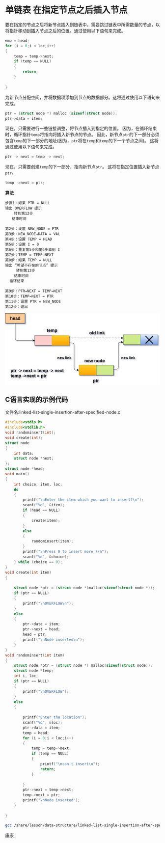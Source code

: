 # 单链表 在指定节点之后插入节点

要在指定的节点之后将新节点插入到链表中，需要跳过链表中所需数量的节点，以将指针移动到插入节点之后的位置。通过使用以下语句来完成。

```c
emp = head;
for (i = 0;i < loc;i++)
{
    temp = temp->next;
    if (temp == NULL)
    {
        return;
    }

}
```

为新节点分配空间，并将数据项添加到节点的数据部分。这将通过使用以下语句来完成。

```c
ptr = (struct node *) malloc (sizeof(struct node));  
ptr->data = item;
```

现在，只需要进行一些链接调整，将节点插入到指定的位置。 因为，在循环结束时，循环指针`temp`将指向将插入新节点的节点。 因此，新节点`ptr`的下一部分必须包含`temp`的下一部分的地址(因为，`ptr`将在`temp`和`temp`的下一个节点之间)。 这将通过使用以下语句来完成。

```c
ptr -> next = temp -> next;
```

现在，只需要创建`temp`的下一部分，指向新节点`ptr`。 这将在指定位置插入新节点`ptr`。

```c
temp ->next = ptr;
```

**算法**

```
步骤1：如果 PTR = NULL
输出 OVERFLOW 提示
    转到第12步
   结束时间

第2步：设置 NEW_NODE = PTR
第3步：NEW_NODE→DATA = VAL
第4步：设置 TEMP = HEAD
第5步：设置 I = 0
第6步：重复第5步和第6步直到 I 
第7步：TEMP = TEMP→NEXT
第8步：如果 TEMP = NULL
输出 “希望不存在的节点” 提示
     转到第12步
    结束时间
  循环结束

第9步：PTR→NEXT = TEMP→NEXT
第10步：TEMP→NEXT = PTR
第11步：设置 PTR = NEW_NODE
第12步：退出
```

![img](./images/linked-list-single-insertion-after-specified-node.png)

## C语言实现的示例代码

文件名:linked-list-single-insertion-after-specified-node.c

```c
#include<stdio.h>  
#include<stdlib.h>  
void randominsert(int);
void create(int);
struct node
{
    int data;
    struct node *next;
};
struct node *head;
void main()
{
    int choice, item, loc;
    do
    {
        printf("\nEnter the item which you want to insert?\n");
        scanf("%d", &item);
        if (head == NULL)
        {
            create(item);
        }
        else
        {
            randominsert(item);
        }
        printf("\nPress 0 to insert more ?\n");
        scanf("%d", &choice);
    } while (choice == 0);
}
void create(int item)
{

    struct node *ptr = (struct node *)malloc(sizeof(struct node *));
    if (ptr == NULL)
    {
        printf("\nOVERFLOW\n");
    }
    else
    {
        ptr->data = item;
        ptr->next = head;
        head = ptr;
        printf("\nNode inserted\n");
    }
}
void randominsert(int item)
{
    struct node *ptr = (struct node *) malloc(sizeof(struct node));
    struct node *temp;
    int i, loc;
    if (ptr == NULL)
    {
        printf("\nOVERFLOW");
    }
    else
    {

        printf("Enter the location");
        scanf("%d", &loc);
        ptr->data = item;
        temp = head;
        for (i = 0;i < loc;i++)
        {
            temp = temp->next;
            if (temp == NULL)
            {
                printf("\ncan't insert\n");
                return;
            }

        }
        ptr->next = temp->next;
        temp->next = ptr;
        printf("\nNode inserted");
    }

}
```

```bash
gcc /share/lesson/data-structure/linked-list-single-insertion-after-specified-node.c && ./a.out
```

康康